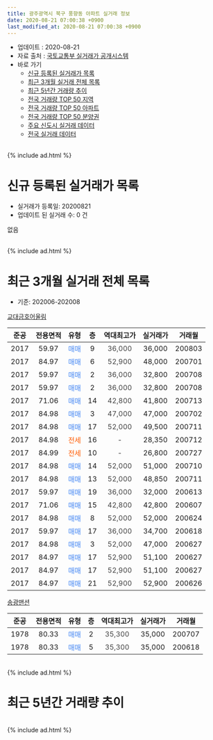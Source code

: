 ```yaml
---
title: 광주광역시 북구 풍향동 아파트 실거래 정보
date: 2020-08-21 07:00:38 +0900
last_modified_at: 2020-08-21 07:00:38 +0900
---
```


* 업데이트 : 2020-08-21
* 자료 출처 : [국토교통부 실거래가 공개시스템](http://rt.molit.go.kr)
* 바로 가기
    * [신규 등록된 실거래가 목록](#신규-등록된-실거래가-목록)
    * [최근 3개월 실거래 전체 목록](#최근-3개월-실거래-전체-목록)
    * [최근 5년간 거래량 추이](#최근-5년간-거래량-추이)
    * [전국 거래량 TOP 50 지역](https://inasie.github.io/apt-trade-info/최근-3개월-전국에서-가장-거래가-많이-발생한-지역)
    * [전국 거래량 TOP 50 아파트](https://inasie.github.io/apt-trade-info/최근-3개월-전국에서-가장-거래가-많이-발생한-아파트)
    * [전국 거래량 TOP 50 분양권](https://inasie.github.io/apt-trade-info/최근-3개월-전국에서-가장-거래가-많이-발생한-분양권)
    * [주요 신도시 실거래 데이터](https://inasie.github.io/apt-trade-info/주요-신도시)
    * [전국 실거래 데이터](https://inasie.github.io/apt-trade-info/전국)
<br>
{% include ad.html %}
<br>

# 신규 등록된 실거래가 목록
* 실거래가 등록일: 20200821
* 업데이트 된 실거래 수: 0 건

없음

<br>
{% include ad.html %}
<br>

# 최근 3개월 실거래 전체 목록
* 기준: 202006-202008


[교대금호어울림](https://search.naver.com/search.naver?query=%EA%B4%91%EC%A3%BC%EA%B4%91%EC%97%AD%EC%8B%9C+%EB%B6%81%EA%B5%AC+%ED%92%8D%ED%96%A5%EB%8F%99+%EA%B5%90%EB%8C%80%EA%B8%88%ED%98%B8%EC%96%B4%EC%9A%B8%EB%A6%BC)

|준공|전용면적|유형|층|역대최고가|실거래가|거래월|
|:---:|:---:|:---:|:---:|:---:|:---:|:---:|
|2017|59.97|<span style="color:#4285f3">매매</span>|9|<span style="color:#444444">36,000</span>|36,000|200803|
|2017|84.97|<span style="color:#4285f3">매매</span>|6|<span style="color:#444444">52,900</span>|48,000|200701|
|2017|59.97|<span style="color:#4285f3">매매</span>|2|<span style="color:#444444">36,000</span>|32,800|200708|
|2017|59.97|<span style="color:#4285f3">매매</span>|2|<span style="color:#444444">36,000</span>|32,800|200708|
|2017|71.06|<span style="color:#4285f3">매매</span>|14|<span style="color:#444444">42,800</span>|41,800|200713|
|2017|84.98|<span style="color:#4285f3">매매</span>|3|<span style="color:#444444">47,000</span>|47,000|200702|
|2017|84.98|<span style="color:#4285f3">매매</span>|17|<span style="color:#444444">52,000</span>|49,500|200711|
|2017|84.98|<span style="color:#ff5a00">전세</span>|16|<span style="color:#444444">-</span>|28,350|200712|
|2017|84.99|<span style="color:#ff5a00">전세</span>|10|<span style="color:#444444">-</span>|26,800|200727|
|2017|84.98|<span style="color:#4285f3">매매</span>|14|<span style="color:#444444">52,000</span>|51,000|200710|
|2017|84.98|<span style="color:#4285f3">매매</span>|13|<span style="color:#444444">52,000</span>|48,850|200711|
|2017|59.97|<span style="color:#4285f3">매매</span>|19|<span style="color:#444444">36,000</span>|32,000|200613|
|2017|71.06|<span style="color:#4285f3">매매</span>|15|<span style="color:#444444">42,800</span>|42,800|200607|
|2017|84.98|<span style="color:#4285f3">매매</span>|8|<span style="color:#444444">52,000</span>|52,000|200624|
|2017|59.97|<span style="color:#4285f3">매매</span>|17|<span style="color:#444444">36,000</span>|34,700|200618|
|2017|84.98|<span style="color:#4285f3">매매</span>|3|<span style="color:#444444">52,000</span>|47,000|200627|
|2017|84.97|<span style="color:#4285f3">매매</span>|17|<span style="color:#444444">52,900</span>|51,100|200627|
|2017|84.97|<span style="color:#4285f3">매매</span>|17|<span style="color:#444444">52,900</span>|51,100|200627|
|2017|84.97|<span style="color:#4285f3">매매</span>|21|<span style="color:#444444">52,900</span>|52,900|200626|

[송광맨션](https://search.naver.com/search.naver?query=%EA%B4%91%EC%A3%BC%EA%B4%91%EC%97%AD%EC%8B%9C+%EB%B6%81%EA%B5%AC+%ED%92%8D%ED%96%A5%EB%8F%99+%EC%86%A1%EA%B4%91%EB%A7%A8%EC%85%98)

|준공|전용면적|유형|층|역대최고가|실거래가|거래월|
|:---:|:---:|:---:|:---:|:---:|:---:|:---:|
|1978|80.33|<span style="color:#4285f3">매매</span>|2|<span style="color:#444444">35,300</span>|35,000|200707|
|1978|80.33|<span style="color:#4285f3">매매</span>|5|<span style="color:#444444">35,300</span>|35,000|200618|


<br>
{% include ad.html %}
<br>

# 최근 5년간 거래량 추이


<div style="width:100%;">
    <canvas id="deal_progress" height="200"></canvas>
</div>

<script>
new Chart(document.getElementById("deal_progress"), {
    type: 'line',
    data: {
        labels: ['201508','201509','201510','201511','201512','201601','201602','201603','201604','201605','201606','201607','201608','201609','201610','201611','201612','201701','201702','201703','201704','201705','201706','201707','201708','201709','201710','201711','201712','201801','201802','201803','201804','201805','201806','201807','201808','201809','201810','201811','201812','201901','201902','201903','201904','201905','201906','201907','201908','201909','201910','201911','201912','202001','202002','202003','202004','202005','202006','202007','202008'],
        datasets: [{
            label: '매매',
            pointRadius: 1,
            data: [0, 2, 1, 3, 0, 0, 0, 2, 2, 0, 0, 0, 0, 1, 0, 1, 1, 3, 2, 1, 2, 0, 1, 0, 16, 16, 4, 1, 1, 2, 2, 1, 1, 3, 2, 5, 2, 3, 1, 1, 1, 5, 3, 5, 6, 6, 6, 9, 7, 8, 3, 15, 12, 15, 18, 2, 4, 3, 9, 9, 1],
            borderColor: "rgba(255, 201, 14, 1)",
            backgroundColor: "rgba(255, 201, 14, 0.5)",
            fill: false,
            lineTension: 0
        },{
            label: '전월세',
            pointRadius: 1,
            data: [0, 0, 0, 1, 0, 0, 0, 0, 0, 0, 0, 0, 0, 0, 0, 0, 1, 4, 21, 30, 36, 20, 13, 8, 5, 3, 11, 12, 18, 8, 2, 3, 1, 1, 3, 4, 3, 6, 3, 4, 4, 5, 5, 10, 22, 15, 5, 2, 4, 8, 7, 13, 13, 3, 13, 1, 3, 4, 0, 2, 0],
            borderColor: "rgba(0, 141, 185, 1)",
            backgroundColor: "rgba(0, 141, 185, 0.5)",
            fill: false,
            lineTension: 0
        }
        ]
    },
    options: {
        responsive: true,
        title: {
            display: false
        },
        tooltips: {
            mode: 'index',
            intersect: false
        },
        hover: {
            mode: 'nearest',
            intersect: true
        },
        scales: {
            xAxes: [{
                display: true,
                scaleLabel: {
                    display: true,
                    labelString: '년/월'
                }
            }],
            yAxes: [{
                display: true,
                ticks: {
                    suggestedMin: 0,
                },
                scaleLabel: {
                    display: true,
                    labelString: '실거래 수'
                }
            }]
        }
    }
});

</script>


<br>
{% include ad.html %}
<br>

